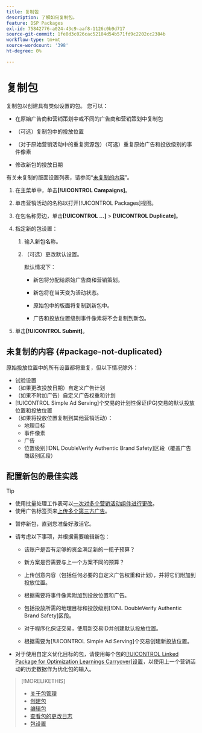 ```yaml
---
title: 复制包
description: 了解如何复制包。
feature: DSP Packages
exl-id: 75842776-a024-43c9-aaf8-1126c0b9d717
source-git-commit: 1fe0d3c026cac52104d54b571fd9c2202cc2384b
workflow-type: tm+mt
source-wordcount: '398'
ht-degree: 0%

---
```


# 复制包

复制包以创建具有类似设置的包。 您可以：

* 在原始广告商和营销策划中或不同的广告商和营销策划中复制包

* （可选）复制包中的投放位置

* （对于原始营销活动中的重复资源包）（可选）重复原始广告和投放级别的事件像素

* 修改新包的投放日期

有关未复制的版面设置列表，请参阅“[未复制的内容](#package-not-duplicated)”。

1. 在主菜单中，单击&#x200B;**[!UICONTROL Campaigns]**。

1. 单击营销活动的名称以打开[!UICONTROL Packages]视图。

1. 在包名称旁边，单击&#x200B;**[!UICONTROL ...]** > **[!UICONTROL Duplicate]**。

1. 指定新的包设置：

   1. 输入新包名称。

   1. （可选）更改默认设置。

      默认情况下：

      * 新包将分配给原始广告商和营销策划。

      * 新包将在当天变为活动状态。<!-- and the flight continues for NN  days. -->

      * 原始包中的版面将复制到新包中。

      * 广告和投放位置级别事件像素将不会复制到新包。

1. 单击&#x200B;**[!UICONTROL Submit]**。

## 未复制的内容 {#package-not-duplicated}

原始投放位置中的所有设置都将重复，但以下情况除外：

* 试验设置
* （如果更改投放日期）自定义广告计划
* （如果不附加广告）自定义广告权重和计划
* [!UICONTROL Simple Ad Serving]个交易的计划性保证(PG)交易的默认投放位置和投放位置
* （如果将投放位置复制到其他营销活动）：
   * 地理目标
   * 事件像素
   * 广告
   * 位置级别[!DNL DoubleVerify Authentic Brand Safety]区段（覆盖广告商级别区段）

## 配置新包的最佳实践

>[!TIP]
>
>* 使用批量处理工作表可以[一次对多个营销活动组件进行更改](/help/dsp/campaign-management/campaign-components-review-edit.md)。
>* 使用广告标签页来[上传多个第三方广告](/help/dsp/campaign-management/ads/ad-create-multiple.md)。

* 暂停新包，直到您准备好激活它。

* 请考虑以下事项，并根据需要编辑新包：

   * 该账户是否有足够的资金满足新的一揽子预算？

   * 新方案是否需要与上一个方案不同的预算？

   * 上传创意内容（包括任何必要的自定义广告权重和计划），并将它们附加到投放位置。

   * 根据需要将事件像素附加到投放位置和广告。

   * 包括投放所需的地理目标和投放级别[!DNL DoubleVerify Authentic Brand Safety]区段。

   * 对于程序化保证交易，使用新交易ID并创建默认投放位置。

   * 根据需要为[!UICONTROL Simple Ad Serving]个交易创建新投放位置。

* 对于使用自定义优化目标的包，请使用每个包的[[!UICONTROL Linked Package for Optimization Learnings Carryover]设置](/help/dsp/campaign-management/packages/package-settings.md)，以使用上一个营销活动的历史数据作为优化包的输入。

>[!MORELIKETHIS]
>
>* [关于包管理](package-about.md)
>* [创建包](package-create.md)
>* [编辑包](package-edit.md)
>* [查看包的更改日志](package-change-log.md)
>* [包设置](package-settings.md)
